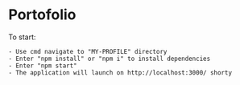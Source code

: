 # Portofolio

To start:

    - Use cmd navigate to "MY-PROFILE" directory
    - Enter "npm install" or "npm i" to install dependencies
    - Enter "npm start"
    - The application will launch on http://localhost:3000/ shorty


